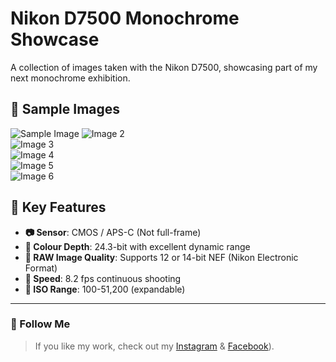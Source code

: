 # Nikon D7500 Monochrome Showcase  

A collection of images taken with the Nikon D7500, showcasing part of my next monochrome exhibition.  

## 📸 Sample Images  
![Sample Image](DSC_0116.jpg)
![Image 2](images/DSC_0137.jpg)  
![Image 3](images/DSC_1480.jpg)  
![Image 4](images/DSC2486.jpg)  
![Image 5](images/DSC4900.jpg)  
![Image 6](images/photo6.jpg)  

## 📌 Key Features  
- **📷 Sensor**: CMOS / APS-C (Not full-frame)  
- **🎨 Colour Depth**: 24.3-bit with excellent dynamic range  
- **📂 RAW Image Quality**: Supports 12 or 14-bit NEF (Nikon Electronic Format)  
- **🚀 Speed**: 8.2 fps continuous shooting  
- **🔆 ISO Range**: 100-51,200 (expandable)  

---  

### 🔗 Follow Me  
> If you like my work, check out my [Instagram](https://instagram.com/finphoto.il) & [Facebook](https://www.facebook.com/finphoto.il/)).  
